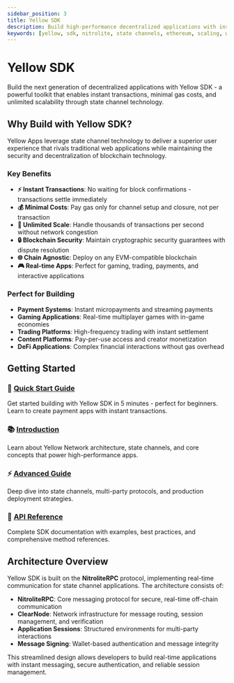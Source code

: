 ```yaml
---
sidebar_position: 3
title: Yellow SDK
description: Build high-performance decentralized applications with instant finality and minimal gas costs
keywords: [yellow, sdk, nitrolite, state channels, ethereum, scaling, web3, dapp development]
---
```


# Yellow SDK

Build the next generation of decentralized applications with Yellow SDK - a powerful toolkit that enables instant transactions, minimal gas costs, and unlimited scalability through state channel technology.

## Why Build with Yellow SDK?

Yellow Apps leverage state channel technology to deliver a superior user experience that rivals traditional web applications while maintaining the security and decentralization of blockchain technology.

### Key Benefits

- **⚡ Instant Transactions**: No waiting for block confirmations - transactions settle immediately
- **💰 Minimal Costs**: Pay gas only for channel setup and closure, not per transaction
- **🚀 Unlimited Scale**: Handle thousands of transactions per second without network congestion
- **🔒 Blockchain Security**: Maintain cryptographic security guarantees with dispute resolution
- **🌐 Chain Agnostic**: Deploy on any EVM-compatible blockchain
- **🎮 Real-time Apps**: Perfect for gaming, trading, payments, and interactive applications

### Perfect for Building

- **Payment Systems**: Instant micropayments and streaming payments
- **Gaming Applications**: Real-time multiplayer games with in-game economies
- **Trading Platforms**: High-frequency trading with instant settlement
- **Content Platforms**: Pay-per-use access and creator monetization
- **DeFi Applications**: Complex financial interactions without gas overhead

## Getting Started

### 🚀 [Quick Start Guide](quick-start/quick-start)
Get started building with Yellow SDK in 5 minutes - perfect for beginners. Learn to create payment apps with instant transactions.

### 📚 [Introduction](intro) 
Learn about Yellow Network architecture, state channels, and core concepts that power high-performance apps.

### ⚡ [Advanced Guide](advanced)
Deep dive into state channels, multi-party protocols, and production deployment strategies.

### 📖 [API Reference](advanced/api-reference)
Complete SDK documentation with examples, best practices, and comprehensive method references.

## Architecture Overview

Yellow SDK is built on the **NitroliteRPC** protocol, implementing real-time communication for state channel applications. The architecture consists of:

- **NitroliteRPC**: Core messaging protocol for secure, real-time off-chain communication
- **ClearNode**: Network infrastructure for message routing, session management, and verification
- **Application Sessions**: Structured environments for multi-party interactions
- **Message Signing**: Wallet-based authentication and message integrity

This streamlined design allows developers to build real-time applications with instant messaging, secure authentication, and reliable session management.